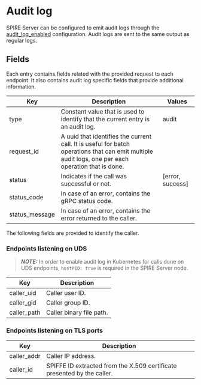 # Audit log

SPIRE Server can be configured to emit audit logs through the [audit_log_enabled](spire_server.md#server-configuration-file) configuration. Audit logs are sent to the same output as regular logs.

## Fields

Each entry contains fields related with the provided request to each endpoint. It also contains audit log specific fields that provide additional information.

| Key | Description | Values |
| --- | ----------- | ------ |
| type  | Constant value that is used to identify that the current entry is an audit log. | audit |
| request_id | A uuid that identifies the current call. It is useful for batch operations that can emit multiple audit logs, one per each operation that is done. | |
| status | Indicates if the call was successful or not. | [error, success] | 
| status_code | In case of an error, contains the gRPC status code. | |
| status_message | In case of an error, contains the error returned to the caller. | |

The following fields are provided to identify the caller.

### Endpoints listening on UDS
> **_NOTE:_**  In order to enable audit log in Kubernetes for calls done on UDS endpoints, `hostPID: true` is required in the SPIRE Server node.

| Key | Description                      |
| ----------- | ------------------------ |
| caller_uid  | Caller user ID.          |
| caller_gid  | Caller group ID.         |
| caller_path | Caller binary file path. |

### Endpoints listening on TLS ports
| Key | Description                                                                     | 
| --- | ------------------------------------------------------------------------------- | 
| caller_addr | Caller IP address.                                                      |
| caller_id   | SPIFFE ID extracted from the X.509 certificate presented by the caller. |
